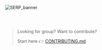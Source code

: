 ![SERP_banner](https://github.com/user-attachments/assets/fde88dc1-5f98-4d5e-b74e-efae37b1deb9)

<br><br>

> Looking for group? Want to contribute? 
> 
> Start here 👉 [CONTRIBUTING.md](CONTRIBUTING.md)
